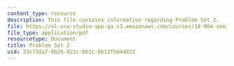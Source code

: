 ```yaml
---
content_type: resource
description: This file contains information regarding Problem Set 2.
file: https://ol-ocw-studio-app-qa.s3.amazonaws.com/courses/18-904-seminar-in-topology-spring-2011/33c72da76b26921cbb1cbb13fb94dd23_MIT18_904S11_pset2.pdf
file_type: application/pdf
resourcetype: Document
title: Problem Set 2
uid: 33c72da7-6b26-921c-bb1c-bb13fb94dd23
---
```

